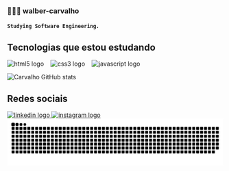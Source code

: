 ### 👩🏻‍💻 walber-carvalho

**`Studying Software Engineering.`**

## Tecnologias que estou estudando 

<div align="left">
  <img src="https://cdn.jsdelivr.net/gh/devicons/devicon/icons/html5/html5-original.svg" height="25" alt="html5 logo"  />
  <img width="8" />
  <img src="https://cdn.jsdelivr.net/gh/devicons/devicon/icons/css3/css3-original.svg" height="25" alt="css3 logo"  />
  <img width="8" />
  <img src="https://cdn.jsdelivr.net/gh/devicons/devicon/icons/javascript/javascript-plain.svg" height="25" alt="javascript logo"  />
  <img width="8" /><br>



![Carvalho GitHub stats](https://github-readme-stats.vercel.app/api?username=walber-carvalho&show_icons=true&theme=highcontrast)


###

## Redes sociais
<div align="left">
 <a href="https://www.linkedin.com/in/walber-carvalho-b3303732a/" target="_blank" rel="noopener noreferrer">
    <img src="https://img.shields.io/static/v1?message=LinkedIn&logo=linkedin&label=&color=0077B5&logoColor=white&labelColor=&style=for-the-badge" height="35" alt="linkedin logo" />
  </a>
  <a href="https://www.instagram.com/wal.jc/" target="_blank" rel="noopener noreferrer">
    <img src="https://img.shields.io/static/v1?message=Instagram&logo=instagram&label=&color=E4405F&logoColor=white&labelColor=&style=for-the-badge" height="35" alt="instagram logo" />
  </a>

<picture align="center">
  <source media="(prefers-color-scheme: dark)" srcset="https://raw.githubusercontent.com/walber-carvalho/walber-carvalho/output/github-contribution-grid-snake-dark.svg">
  <source media="(prefers-color-scheme: light)" srcset="https://raw.githubusercontent.com/walber-carvalho/walber-carvalho/output/github-contribution-grid-snake-dark.svg">
  <img align="center" alt="github contribution grid snake animation" src="https://raw.githubusercontent.com/walber-carvalho/walber-carvalho/output/github-contribution-grid-snake.svg">
</picture>
